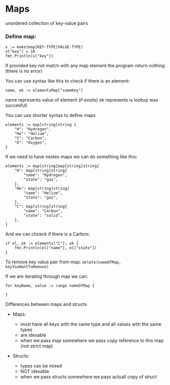 # Maps

unordered collection of key-value pairs

### Define map:
```
x := make(map[KEY-TYPE]VALUE-TYPE)
x["key"] = 10
fmt.Println(x["key"])    
```

If provided key not match with any map element the program return nothing (there is no error)


You can use syntax like this to check if there is an element:
```
name, ok := elementsMap["someKey"]
```
name represents value of element (if exists)
ok represents is lookup was succesfull

You can use shorter syntax to define maps

```
elements := map[string]string {
    "H": "Hydrogen",
    "He": "Helium",
    "C": "Carbon",
    "O": "Oxygen",
}
```

If we need to have nestes maps we can do something like this:

```
elements := map[string]map[string]string{
    "H": map[string]string{
        "name": "Hydrogen",
        "state": "gas",
    },
    "He": map[string]string{
        "name": "Helium",
        "state": "gas",
    },
    "C": map[string]string{
        "name": "Carbon",
        "state": "solid",
    },
}
```

And we can chceck if there is a Carbon: 

```
if el, ok := elements["C"]; ok {
    fmt.Println(el["name"], el["state"])
}
```

To remove key value pair from map:
`delete(nameOfMap, keyYouWantToRemove)`


If we are iterating through map we can:
```
for keyName, value := range nameOfMap {

}
```

Differences between maps and structs
 * Maps:
    - must have all keys with the same type and all values with the same types
    - are idexable
    - when we pass map somewhere we pass copy reference to this map (not strict map)

 * Structs:
    - types can be mixed
    - NOT idexable
    - when we pass structs somewhere we pass actuall copy of struct

